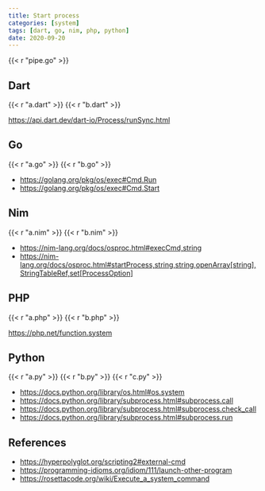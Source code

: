 ```yaml
---
title: Start process
categories: [system]
tags: [dart, go, nim, php, python]
date: 2020-09-20
---
```


{{< r "pipe.go" >}}

## Dart

{{< r "a.dart" >}}
{{< r "b.dart" >}}

<https://api.dart.dev/dart-io/Process/runSync.html>

## Go

{{< r "a.go" >}}
{{< r "b.go" >}}

- <https://golang.org/pkg/os/exec#Cmd.Run>
- <https://golang.org/pkg/os/exec#Cmd.Start>

## Nim

{{< r "a.nim" >}}
{{< r "b.nim" >}}

- <https://nim-lang.org/docs/osproc.html#execCmd,string>
- <https://nim-lang.org/docs/osproc.html#startProcess,string,string,openArray[string],StringTableRef,set[ProcessOption]>

## PHP

{{< r "a.php" >}}
{{< r "b.php" >}}

<https://php.net/function.system>

## Python

{{< r "a.py" >}}
{{< r "b.py" >}}
{{< r "c.py" >}}

- <https://docs.python.org/library/os.html#os.system>
- <https://docs.python.org/library/subprocess.html#subprocess.call>
- <https://docs.python.org/library/subprocess.html#subprocess.check_call>
- <https://docs.python.org/library/subprocess.html#subprocess.run>

## References

- <https://hyperpolyglot.org/scripting2#external-cmd>
- <https://programming-idioms.org/idiom/111/launch-other-program>
- <https://rosettacode.org/wiki/Execute_a_system_command>
